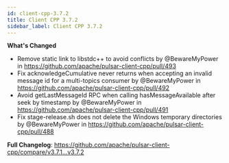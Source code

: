 ```yaml
---
id: client-cpp-3.7.2
title: Client CPP 3.7.2
sidebar_label: Client CPP 3.7.2
---
```


**What's Changed**

* Remove static link to libstdc++ to avoid conflicts by @BewareMyPower in https://github.com/apache/pulsar-client-cpp/pull/493
* Fix acknowledgeCumulative never returns when accepting an invalid message id for a multi-topics consumer by @BewareMyPower in https://github.com/apache/pulsar-client-cpp/pull/492
* Avoid getLastMessageId RPC when calling hasMessageAvailable after seek by timestamp by @BewareMyPower in https://github.com/apache/pulsar-client-cpp/pull/491
* Fix stage-release.sh does not delete the Windows temporary directories by @BewareMyPower in https://github.com/apache/pulsar-client-cpp/pull/488

**Full Changelog**: https://github.com/apache/pulsar-client-cpp/compare/v3.7.1...v3.7.2
